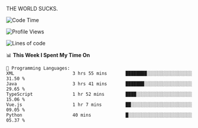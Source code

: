 THE WORLD SUCKS.

<!--START_SECTION:waka-->
![Code Time](http://img.shields.io/badge/Code%20Time-749%20hrs%2018%20mins-blue)

![Profile Views](http://img.shields.io/badge/Profile%20Views-0-blue)

![Lines of code](https://img.shields.io/badge/From%20Hello%20World%20I%27ve%20Written-2.1%20million%20lines%20of%20code-blue)

📊 **This Week I Spent My Time On** 

```text
💬 Programming Languages: 
XML                      3 hrs 55 mins       ████████░░░░░░░░░░░░░░░░░   31.50 % 
Java                     3 hrs 41 mins       ███████░░░░░░░░░░░░░░░░░░   29.65 % 
TypeScript               1 hr 52 mins        ████░░░░░░░░░░░░░░░░░░░░░   15.06 % 
Vue.js                   1 hr 7 mins         ██░░░░░░░░░░░░░░░░░░░░░░░   09.05 % 
Python                   40 mins             █░░░░░░░░░░░░░░░░░░░░░░░░   05.37 % 
```


<!--END_SECTION:waka-->
